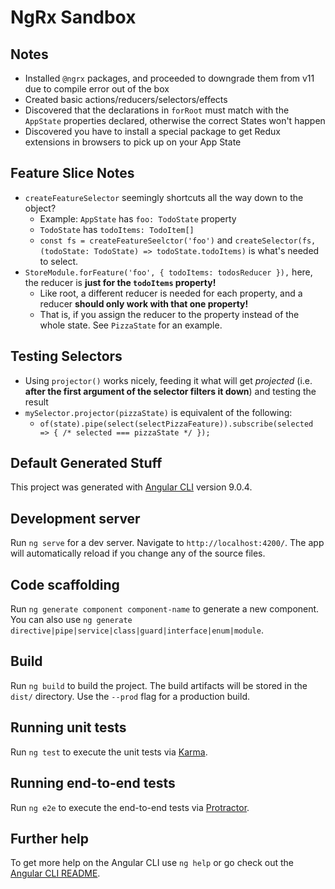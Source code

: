 # NgRx Sandbox

## Notes

- Installed `@ngrx` packages, and proceeded to downgrade them from v11 due to compile error out of the box
- Created basic actions/reducers/selectors/effects
- Discovered that the declarations in `forRoot` must match with the `AppState` properties declared, otherwise the correct States won't happen
- Discovered you have to install a special package to get Redux extensions in browsers to pick up on your App State

## Feature Slice Notes
- `createFeatureSelector` seemingly shortcuts all the way down to the object?
  - Example: `AppState` has `foo: TodoState` property
  - `TodoState` has `todoItems: TodoItem[]`
  - `const fs = createFeatureSeelctor('foo')` and `createSelector(fs, (todoState: TodoState) => todoState.todoItems)` is what's needed to select.
- `StoreModule.forFeature('foo', { todoItems: todosReducer }),` here, the reducer is **just for the `todoItems` property!**
  - Like root, a different reducer is needed for each property, and a reducer **should only work with that one property!**
  - That is, if you assign the reducer to the property instead of the whole state. See `PizzaState` for an example.

## Testing Selectors
- Using `projector()` works nicely, feeding it what will get *projected* (i.e. **after the first argument of the selector filters it down**) and testing the result
- `mySelector.projector(pizzaState)` is equivalent of the following:
  - `of(state).pipe(select(selectPizzaFeature)).subscribe(selected => { /* selected === pizzaState */ });`

## Default Generated Stuff

This project was generated with [Angular CLI](https://github.com/angular/angular-cli) version 9.0.4.

## Development server

Run `ng serve` for a dev server. Navigate to `http://localhost:4200/`. The app will automatically reload if you change any of the source files.

## Code scaffolding

Run `ng generate component component-name` to generate a new component. You can also use `ng generate directive|pipe|service|class|guard|interface|enum|module`.

## Build

Run `ng build` to build the project. The build artifacts will be stored in the `dist/` directory. Use the `--prod` flag for a production build.

## Running unit tests

Run `ng test` to execute the unit tests via [Karma](https://karma-runner.github.io).

## Running end-to-end tests

Run `ng e2e` to execute the end-to-end tests via [Protractor](http://www.protractortest.org/).

## Further help

To get more help on the Angular CLI use `ng help` or go check out the [Angular CLI README](https://github.com/angular/angular-cli/blob/master/README.md).
